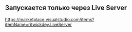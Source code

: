 ## Запускается только через Live Server
https://marketplace.visualstudio.com/items?itemName=ritwickdey.LiveServer
